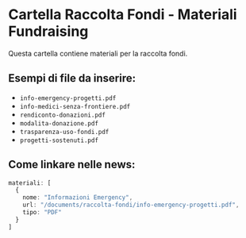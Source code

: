 # Cartella Raccolta Fondi - Materiali Fundraising

Questa cartella contiene materiali per la raccolta fondi.

## Esempi di file da inserire:
- `info-emergency-progetti.pdf`
- `info-medici-senza-frontiere.pdf`
- `rendiconto-donazioni.pdf`
- `modalita-donazione.pdf`
- `trasparenza-uso-fondi.pdf`
- `progetti-sostenuti.pdf`

## Come linkare nelle news:
```typescript
materiali: [
  {
    nome: "Informazioni Emergency",
    url: "/documents/raccolta-fondi/info-emergency-progetti.pdf",
    tipo: "PDF"
  }
]
```